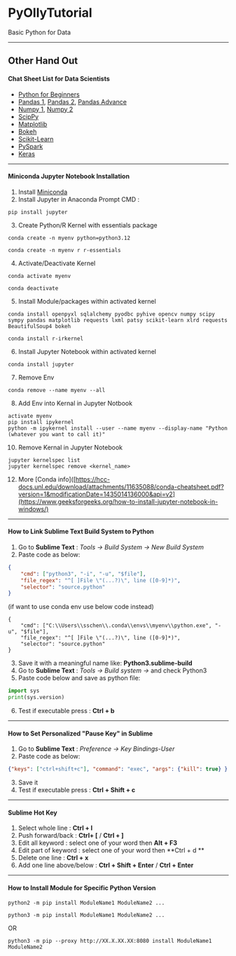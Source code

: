 # PyOllyTutorial
Basic Python for Data

***
## Other Hand Out
#### Chat Sheet List for Data Scientists
* [Python for Beginners](https://s3.amazonaws.com/assets.datacamp.com/blog_assets/PythonForDataScience.pdf)
* [Pandas 1](https://s3.amazonaws.com/assets.datacamp.com/blog_assets/PandasPythonForDataScience.pdf), [Pandas 2](https://www.dataquest.io/blog/images/cheat-sheets/pandas-cheat-sheet.pdf), [Pandas Advance](https://s3.amazonaws.com/assets.datacamp.com/blog_assets/Python_Pandas_Cheat_Sheet_2.pdf)
* [Numpy 1](https://s3.amazonaws.com/assets.datacamp.com/blog_assets/Numpy_Python_Cheat_Sheet.pdf), [Numpy 2](https://www.dataquest.io/blog/images/cheat-sheets/numpy-cheat-sheet.pdf)
* [ScipPy](https://s3.amazonaws.com/assets.datacamp.com/blog_assets/Python_SciPy_Cheat_Sheet_Linear_Algebra.pdf)
* [Matplotlib](https://s3.amazonaws.com/assets.datacamp.com/blog_assets/Python_Matplotlib_Cheat_Sheet.pdf)
* [Bokeh](https://s3.amazonaws.com/assets.datacamp.com/blog_assets/Python_Bokeh_Cheat_Sheet.pdf)
* [Scikit-Learn](https://s3.amazonaws.com/assets.datacamp.com/blog_assets/Scikit_Learn_Cheat_Sheet_Python.pdf)
* [PySpark](https://s3.amazonaws.com/assets.datacamp.com/blog_assets/PySpark_Cheat_Sheet_Python.pdf)
* [Keras](https://s3.amazonaws.com/assets.datacamp.com/blog_assets/Keras_Cheat_Sheet_Python.pdf)



***
#### Miniconda Jupyter Notebook Installation
1. Install [Miniconda](https://conda.io/en/latest/miniconda.html)
2. Install Jupyter in Anaconda Prompt CMD :
```CMD
pip install jupyter
```
3. Create Python/R Kernel with essentials package
```CMD
conda create -n myenv python=python3.12
```
```CMD
conda create -n myenv r r-essentials 
```
4. Activate/Deactivate Kernel
```CMD
conda activate myenv
```
```CMD
conda deactivate
```
5. Install Module/packages within activated kernel
```CMD
conda install openpyxl sqlalchemy pyodbc pyhive opencv numpy scipy sympy pandas matplotlib requests lxml patsy scikit-learn xlrd requests BeautifulSoup4 bokeh
```
```CMD
conda install r-irkernel
```
6. Install Jupyter Notebook within activated kernel
```CMD
conda install jupyter
```
7. Remove Env
```CMD
conda remove --name myenv --all
```
8. Add Env into Kernal in Jupyter Notbook
```CMD
activate myenv
pip install ipykernel
python -m ipykernel install --user --name myenv --display-name "Python (whatever you want to call it)"
```
10. Remove Kernal in Jupyter Notebook
```CMD
jupyter kernelspec list
jupyter kernelspec remove <kernel_name>
```
12. More [Conda info]([https://hcc-docs.unl.edu/download/attachments/11635088/conda-cheatsheet.pdf?version=1&modificationDate=1435014136000&api=v2](https://www.geeksforgeeks.org/how-to-install-jupyter-notebook-in-windows/)

***
#### How to Link Sublime Text Build System to Python
1. Go to **Sublime Text** : *Tools -> Build System -> New Build System* 
2. Paste code as below:
```JSON
{
    "cmd": ["python3", "-i", "-u", "$file"],
    "file_regex": "^[ ]File \"(...?)\", line ([0-9]*)",
    "selector": "source.python"
}
```
(if want to use conda env use below code instead)
```CMD
{
    "cmd": ["C:\\Users\\sschen\\.conda\\envs\\myenv\\python.exe", "-u", "$file"],
    "file_regex": "^[ ]File \"(...?)\", line ([0-9]*)",
    "selector": "source.python"
}
```
3. Save it with a meaningful name like: **Python3.sublime-build**
4. Go to **Sublime Text** : *Tools -> Build system ->* and check Python3
5. Paste code below and save as python file:
```PYTHON
import sys
print(sys.version)
```
6. Test if executable press : **Ctrl + b**



***
#### How to Set Personalized "Pause Key" in Sublime
1. Go to **Sublime Text** : *Preference -> Key Bindings-User* 
2. Paste code as below:
```JSON
{"keys": ["ctrl+shift+c"], "command": "exec", "args": {"kill": true} } 
```
3. Save it
4. Test if executable press : **Ctrl + Shift + c**



***
#### Sublime Hot Key
1. Select whole line : **Ctrl + l**
2. Push forward/back : **Ctrl+ [** / **Ctrl + ]**
3. Edit all keyword : select one of your word  then **Alt + F3**
4. Edit part of keyword : select one of your word then **Ctrl + d **
5. Delete one line : **Ctrl + x**
6. Add one line above/below : **Ctrl + Shift + Enter** / **Ctrl + Enter**



***
#### How to Install Module for Specific Python Version
```CMD
python2 -m pip install ModuleName1 ModuleName2 ...
```

```CMD
python3 -m pip install ModuleName1 ModuleName2 ...
```
OR
```CMD
python3 -m pip --proxy http://XX.X.XX.XX:8080 install ModuleName1 ModuleName2
```


